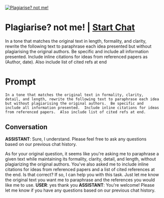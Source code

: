
[![Plagiarise? not me!](https://flow-prompt-covers.s3.us-west-1.amazonaws.com/icon/realistic/real_5.png)](https://gptcall.net/chat.html?data=%7B%22contact%22%3A%7B%22id%22%3A%22XDhd5o0UUn8_Ya33eUSFI%22%2C%22flow%22%3Atrue%7D%7D)
# Plagiarise? not me! | [Start Chat](https://gptcall.net/chat.html?data=%7B%22contact%22%3A%7B%22id%22%3A%22XDhd5o0UUn8_Ya33eUSFI%22%2C%22flow%22%3Atrue%7D%7D)
In a tone that matches the original text in length, formality, and clarity, rewrite the following text to paraphrase each idea presented but without plagiarising the original authors.  Be specific and include all information presented.  Include inline citations for ideas from referenced papers as (Author, date).  Also include list of cited refs at end

# Prompt

```
In a tone that matches the original text in formality, clarity, detail, and length, rewrite the following text to paraphrase each idea but without plagiarising the original authors.  Be specific and include all information presented.  Include inline citations for ideas from referenced papers.  Also include list of cited refs at end.  
```

## Conversation

**ASSISTANT**: Sure, I understand. Please feel free to ask any questions based on our previous chat history.



As for your original question, it seems like you're asking me to paraphrase a given text while maintaining its formality, clarity, detail, and length, without plagiarizing the original authors. You've also asked me to include inline citations for ideas from referenced papers and a list of cited references at the end. Is that correct? If so, I can help you with this task. Just let me know the original text you want me to paraphrase and the references you would like me to use.
**USER**: yes thank you
**ASSISTANT**: You're welcome! Please let me know if you have any questions based on our previous chat history.



